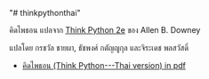 "# thinkpythonthai" 

คิดไพธอน แปลจาก [Think Python 2e](https://greenteapress.com/wp/think-python-2e/) ของ Allen B. Downey

แปลโดย กรชวัล ชายผา, ธัชพงศ์ กตัญญูกุล และจิระเดช พลสวัสดิ์

  * [คิดไพธอน (Think Python---Thai version) in pdf](https://github.com/tatpongkatanyukul/thinkpythonthai/blob/master/ThaiPython03e.pdf)
